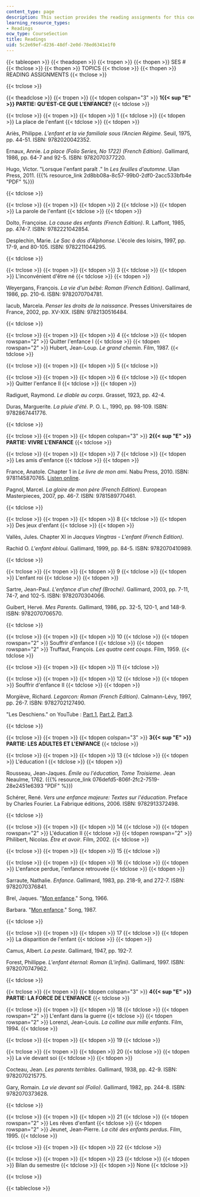 ```yaml
---
content_type: page
description: This section provides the reading assignments for this course.
learning_resource_types:
- Readings
ocw_type: CourseSection
title: Readings
uid: 5c2e69ef-d236-48df-2e0d-78ed6341e1f0
---
```


{{< tableopen >}}
{{< theadopen >}}
{{< tropen >}}
{{< thopen >}}
SES #
{{< thclose >}}
{{< thopen >}}
TOPICS
{{< thclose >}}
{{< thopen >}}
READING ASSIGNMENTS
{{< thclose >}}

{{< trclose >}}

{{< theadclose >}}
{{< tropen >}}
{{< tdopen colspan="3" >}}
**1{{< sup "E" >}} PARTIE: QU'EST-CE QUE L'ENFANCE?**
{{< tdclose >}}

{{< trclose >}}
{{< tropen >}}
{{< tdopen >}}
1
{{< tdclose >}}
{{< tdopen >}}
La place de l'enfant
{{< tdclose >}}
{{< tdopen >}}


Ariès, Philippe. _L’enfant et la vie familiale sous l’Ancien Régime_. Seuil, 1975, pp. 44-51. ISBN: 9782020042352.

Ernaux, Annie. _La place (Folio Series, No 1722) (French Edition)_. Gallimard, 1986, pp. 64-7 and 92-5. ISBN: 9782070377220.

Hugo, Victor. "Lorsque l'enfant paraît ." In _Les feuilles d'automne_. Ulan Press, 2011. ({{% resource_link 2d8bb08a-8c57-99b0-2df0-2acc533bfb4e "PDF" %}})


{{< tdclose >}}

{{< trclose >}}
{{< tropen >}}
{{< tdopen >}}
2
{{< tdclose >}}
{{< tdopen >}}
La parole de l'enfant
{{< tdclose >}}
{{< tdopen >}}


Dolto, Françoise. _La cause des enfants (French Edition)_. R. Laffont, 1985, pp. 474-7. ISBN: 9782221042854.

Desplechin, Marie. _Le Sac à dos d'Alphonse_. L'école des loisirs, 1997, pp. 17-9, and 80-105. ISBN: 9782211044295.


{{< tdclose >}}

{{< trclose >}}
{{< tropen >}}
{{< tdopen >}}
3
{{< tdclose >}}
{{< tdopen >}}
L'inconvénient d'être né
{{< tdclose >}}
{{< tdopen >}}


Weyergans, François. _La vie d'un bébé: Roman (French Edition)_. Gallimard, 1986, pp. 210-6. ISBN: 9782070704781.

Iacub, Marcela. _Penser les droits de la naissance_. Presses Universitaires de France, 2002, pp. XV-XIX. ISBN: 9782130516484.


{{< tdclose >}}

{{< trclose >}}
{{< tropen >}}
{{< tdopen >}}
4
{{< tdclose >}}
{{< tdopen rowspan="2" >}}
Quitter l'enfance I
{{< tdclose >}}
{{< tdopen rowspan="2" >}}
Hubert, Jean-Loup. _Le grand chemin_. Film, 1987.
{{< tdclose >}}

{{< trclose >}}
{{< tropen >}}
{{< tdopen >}}
5
{{< tdclose >}}

{{< trclose >}}
{{< tropen >}}
{{< tdopen >}}
6
{{< tdclose >}}
{{< tdopen >}}
Quitter l'enfance II
{{< tdclose >}}
{{< tdopen >}}


Radiguet, Raymond. _Le diable au corps_. Grasset, 1923, pp. 42-4.

Duras, Marguerite. _La pluie d'été_. P. O. L., 1990, pp. 98-109. ISBN: 9782867441776.


{{< tdclose >}}

{{< trclose >}}
{{< tropen >}}
{{< tdopen colspan="3" >}}
**2{{< sup "E" >}} PARTIE: VIVRE L'ENFANCE**
{{< tdclose >}}

{{< trclose >}}
{{< tropen >}}
{{< tdopen >}}
7
{{< tdclose >}}
{{< tdopen >}}
Les amis d'enfance
{{< tdclose >}}
{{< tdopen >}}


France, Anatole. Chapter 1 in _Le livre de mon ami_. Nabu Press, 2010. ISBN: 9781145870765. [Listen online](https://web.archive.org/web/20110719112133/http://www.litteratureaudio.net/Anatole_France_-_Le_livre_de_mon_ami_Chap01.mp3).

Pagnol, Marcel. _La gloire de mon père (French Edition)_. European Masterpieces, 2007, pp. 46-7. ISBN: 9781589770461.


{{< tdclose >}}

{{< trclose >}}
{{< tropen >}}
{{< tdopen >}}
8
{{< tdclose >}}
{{< tdopen >}}
Des jeux d'enfant
{{< tdclose >}}
{{< tdopen >}}


Vallès, Jules. Chapter XI in _Jacques Vingtras - L'enfant (French Edition)_.

Rachid O. _L'enfant ébloui_. Gallimard, 1999, pp. 84-5. ISBN: 9782070410989.


{{< tdclose >}}

{{< trclose >}}
{{< tropen >}}
{{< tdopen >}}
9
{{< tdclose >}}
{{< tdopen >}}
L'enfant roi
{{< tdclose >}}
{{< tdopen >}}


Sartre, Jean-Paul. _L'enfance d'un chef (Broché)_. Gallimard, 2003, pp. 7-11, 74-7, and 102-5. ISBN: 9782070304066.

Guibert, Hervé. _Mes Parents_. Gallimard, 1986, pp. 32-5, 120-1, and 148-9. ISBN: 9782070706570.


{{< tdclose >}}

{{< trclose >}}
{{< tropen >}}
{{< tdopen >}}
10
{{< tdclose >}}
{{< tdopen rowspan="2" >}}
Souffrir d'enfance I
{{< tdclose >}}
{{< tdopen rowspan="2" >}}
Truffaut, François. _Les quatre cent coups_. Film, 1959.
{{< tdclose >}}

{{< trclose >}}
{{< tropen >}}
{{< tdopen >}}
11
{{< tdclose >}}

{{< trclose >}}
{{< tropen >}}
{{< tdopen >}}
12
{{< tdclose >}}
{{< tdopen >}}
Souffrir d'enfance II
{{< tdclose >}}
{{< tdopen >}}


Morgiève, Richard. _Legarcon: Roman (French Edition)_. Calmann-Lévy, 1997, pp. 26-7. ISBN: 9782702127490.

"Les Deschiens." on YouTube : [Part 1](http://www.youtube.com/watch?v=Y4LiZxS1aA0), [Part 2](http://www.youtube.com/watch?v=jDfkwMX3vww&feature=related), [Part 3](http://www.youtube.com/watch?v=BpjEHrA54M0&feature=related).


{{< tdclose >}}

{{< trclose >}}
{{< tropen >}}
{{< tdopen colspan="3" >}}
**3{{< sup "E" >}} PARTIE: LES ADULTES ET L'ENFANCE**
{{< tdclose >}}

{{< trclose >}}
{{< tropen >}}
{{< tdopen >}}
13
{{< tdclose >}}
{{< tdopen >}}
L'éducation I
{{< tdclose >}}
{{< tdopen >}}


Rousseau, Jean-Jaques. _Émile ou l'éducation, Tome Troisieme_. Jean Neaulme, 1762. ({{% resource_link 076defd5-806f-2fc2-7519-28e2451e6393 "PDF" %}})

Schérer, René. _Vers une enfance majeure: Textes sur l'éducation_. Preface by Charles Fourier. La Fabrique éditions, 2006. ISBN: 9782913372498.


{{< tdclose >}}

{{< trclose >}}
{{< tropen >}}
{{< tdopen >}}
14
{{< tdclose >}}
{{< tdopen rowspan="2" >}}
L'éducation II
{{< tdclose >}}
{{< tdopen rowspan="2" >}}
Philibert, Nicolas. _Être et avoir_. Film, 2002.
{{< tdclose >}}

{{< trclose >}}
{{< tropen >}}
{{< tdopen >}}
15
{{< tdclose >}}

{{< trclose >}}
{{< tropen >}}
{{< tdopen >}}
16
{{< tdclose >}}
{{< tdopen >}}
L'enfance perdue, l'enfance retrouvée
{{< tdclose >}}
{{< tdopen >}}


Sarraute, Nathalie. _Enfance_. Gallimard, 1983, pp. 218-9, and 272-7. ISBN: 9782070376841.

Brel, Jaques. "[Mon enfance](http://www.youtube.com/watch?v=tqtqUABH4ig)." Song, 1966.

Barbara. "[Mon enfance](http://www.youtube.com/watch?v=L-ToyNEYFmY&playnext=1&list=PL9CA037FDF8EF55D8)." Song, 1987.


{{< tdclose >}}

{{< trclose >}}
{{< tropen >}}
{{< tdopen >}}
17
{{< tdclose >}}
{{< tdopen >}}
La disparition de l'enfant
{{< tdclose >}}
{{< tdopen >}}


Camus, Albert. _La peste_. Gallimard, 1947, pp. 192-7.

Forest, Phillippe. _L'enfant éternal: Roman (L'infini)_. Gallimard, 1997. ISBN: 9782070747962.


{{< tdclose >}}

{{< trclose >}}
{{< tropen >}}
{{< tdopen colspan="3" >}}
**4{{< sup "E" >}} PARTIE: LA FORCE DE L'ENFANCE**
{{< tdclose >}}

{{< trclose >}}
{{< tropen >}}
{{< tdopen >}}
18
{{< tdclose >}}
{{< tdopen rowspan="2" >}}
L'enfant dans la guerre
{{< tdclose >}}
{{< tdopen rowspan="2" >}}
Lorenzi, Jean-Louis. _La colline aux mille enfants_. Film, 1994.
{{< tdclose >}}

{{< trclose >}}
{{< tropen >}}
{{< tdopen >}}
19
{{< tdclose >}}

{{< trclose >}}
{{< tropen >}}
{{< tdopen >}}
20
{{< tdclose >}}
{{< tdopen >}}
La vie devant soi
{{< tdclose >}}
{{< tdopen >}}


Cocteau, Jean. _Les parents terribles_. Gallimard, 1938, pp. 42-9. ISBN: 9782070215775.

Gary, Romain. _La vie devant soi (Folio)_. Gallimard, 1982, pp. 244-8. ISBN: 9782070373628.


{{< tdclose >}}

{{< trclose >}}
{{< tropen >}}
{{< tdopen >}}
21
{{< tdclose >}}
{{< tdopen rowspan="2" >}}
Les rêves d'enfant
{{< tdclose >}}
{{< tdopen rowspan="2" >}}
Jeunet, Jean-Pierre. _La cité des enfants perdus_. Film, 1995.
{{< tdclose >}}

{{< trclose >}}
{{< tropen >}}
{{< tdopen >}}
22
{{< tdclose >}}

{{< trclose >}}
{{< tropen >}}
{{< tdopen >}}
23
{{< tdclose >}}
{{< tdopen >}}
Bilan du semestre
{{< tdclose >}}
{{< tdopen >}}
None
{{< tdclose >}}

{{< trclose >}}

{{< tableclose >}}